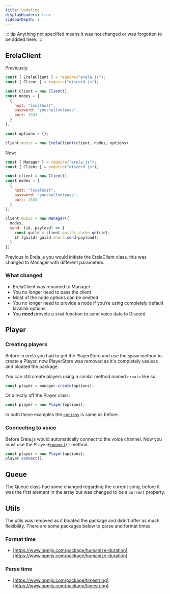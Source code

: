 ```yaml
---
title: Updating
displayHeaders: true
sidebarDepth: 1
---
```


::: tip
Anything not specified means it was not changed or was forgotten to be added here.
:::

## ErelaClient

Previously:
```javascript
const { ErelaClient } = require("erela.js");
const { Client } = require("discord.js");

const client = new Client();
const nodes = [
  {
    host: "localhost",
    password: "youshallnotpass",
    port: 2333
  }
];

const options = {};

client.music = new ErelaClient(client, nodes, options)
```
New:
```javascript
const { Manager } = require("erela.js");
const { Client } = require("discord.js");

const client = new Client();
const nodes = [
  {
    host: "localhost",
    password: "youshallnotpass",
    port: 2333
  }
];

client.music = new Manager({
  nodes,
  send: (id, payload) => {
    const guild = client.guilds.cache.get(id);
    if (guild) guild.shard.send(payload);
  } 
})
```

Previous in Erela.js you would initiate the ErelaClient class, this was changed to Manager with different parameters.

<h3>What changed</h3>

- ErelaClient was renamed to Manager
- You no longer need to pass the client
- Most of the node options can be omitted
- You no longer need to provide a node if you're using completely default lavalink options
- You ***need*** provide a `send` function to send voice data to Discord

## Player

### Creating players

Before in erela you had to get the PlayerStore and use the `spawn` method to create a Player, now PlayerStore was removed as it's completely useless and bloated the package.

You can still create players using a similar method named `create` like so:

```javascript
const player = manager.create(options);
```

Or directly off the Player class:

```javascript
const player = new Player(options);
```

In both these examples the [`options`](/docs/typedefs/ManagerOptions.html) is same as before.

### Connecting to voice

Before Erela.js would automatically connect to the voice channel. Now you must use the <code>Player#<a href="/docs/classes/Player.html#connect">connect</a>()</code> method.

```javascript
const player = new Player(options);
player.connect();
```

## Queue

The Queue class had some changed regarding the current song, before it was the first element in the array but was changed to be a `current` property.

## Utils

The utils was removed as it bloated the package and didn't offer as much flexibility. There are some packages below to parse and format times.

### Format time

- [https://www.npmjs.com/package/humanize-duration](https://www.npmjs.com/package/humanize-duration)

### Parse time

- [https://www.npmjs.com/package/timestring](https://www.npmjs.com/package/timestring)

<!--### Format & Parse time

- -->